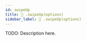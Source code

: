 ```yaml
---
id: swipeUp
title: 🔨 .swipeUp(options)
sidebar_label: 🔨 .swipeUp(options) 
---
```


TODO: Description here.